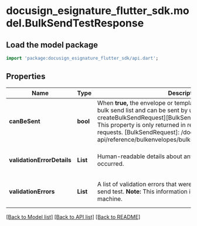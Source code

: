 # docusign_esignature_flutter_sdk.model.BulkSendTestResponse

## Load the model package
```dart
import 'package:docusign_esignature_flutter_sdk/api.dart';
```

## Properties
Name | Type | Description | Notes
------------ | ------------- | ------------- | -------------
**canBeSent** | **bool** | When **true,** the envelope or template is compatible with the bulk send list and can be sent by using the [BulkSend: createBulkSendRequest][BulkSendRequest] method.  **Note:** This property is only returned in responses and ignored in requests.  [BulkSendRequest]:  /docs/esign-rest-api/reference/bulkenvelopes/bulksend/createbulksendrequest/  | [optional] 
**validationErrorDetails** | **List<String>** | Human-readable details about any validation errors that occurred. | [optional] [default to const []]
**validationErrors** | **List<String>** | A list of validation errors that were encountered during the bulk send test.  **Note:** This information is intended to be parsed by machine. | [optional] [default to const []]

[[Back to Model list]](../README.md#documentation-for-models) [[Back to API list]](../README.md#documentation-for-api-endpoints) [[Back to README]](../README.md)


